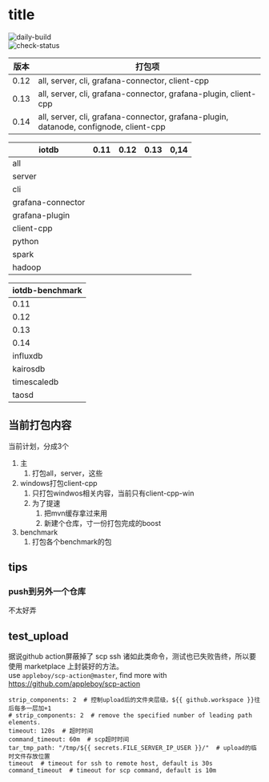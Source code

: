 # title  
![daily-build](https://github.com/xiaoyekanren/iotdb-daily-build/actions/workflows/.github/workflows/main.yml/badge.svg)  
![check-status](https://github.com/xiaoyekanren/iotdb-daily-build/actions/workflows/.github/workflows/check_scripts.yml/badge.svg)  


| 版本   | 打包项                                                                                   |
|------|---------------------------------------------------------------------------------------|
| 0.12 | all, server, cli, grafana-connector, client-cpp                                       |
| 0.13 | all, server, cli, grafana-connector, grafana-plugin, client-cpp                       |
| 0.14 | all, server, cli, grafana-connector, grafana-plugin, datanode, confignode, client-cpp |



| iotdb             | 0.11 | 0.12 | 0.13 | 0,14 |
|-------------------|------|------|------|------|
| all               |
| server            |
| cli               |
| grafana-connector |
| grafana-plugin    |
| client-cpp        |
| python            |
| spark             |
| hadoop            |

| iotdb-benchmark |
|-----------------|
| 0.11            |
| 0.12            |
| 0.13            |
| 0.14            |
| influxdb        |
| kairosdb        |
| timescaledb     |
| taosd           |

## 当前打包内容
当前计划，分成3个
1. 主
   1. 打包all，server，这些
2. windows打包client-cpp
   1. 只打包windwos相关内容，当前只有client-cpp-win
   2. 为了提速
      1. 把mvn缓存拿过来用
      2. 新建个仓库，寸一份打包完成的boost
3. benchmark
   1. 打包各个benchmark的包

## tips
### push到另外一个仓库
不太好弄



## test_upload
据说github action屏蔽掉了 scp ssh 诸如此类命令，测试也已失败告终，所以要使用 marketplace 上封装好的方法。   
use `appleboy/scp-action@master`, find more with https://github.com/appleboy/scp-action    
```shell
strip_components: 2  # 控制upload后的文件夹层级，${{ github.workspace }}往后每多一层加+1
# strip_components: 2  # remove the specified number of leading path elements.
timeout: 120s  # 超时时间
command_timeout: 60m  # scp超时时间
tar_tmp_path: "/tmp/${{ secrets.FILE_SERVER_IP_USER }}/"  # upload的临时文件存放位置
timeout  # timeout for ssh to remote host, default is 30s
command_timeout  # timeout for scp command, default is 10m
```
